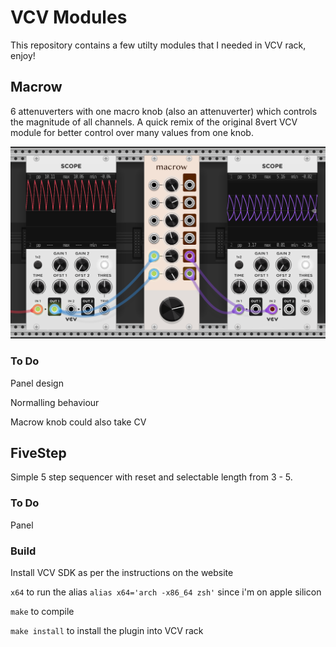 # VCV Modules

This repository contains a few utilty modules that I needed in VCV rack, enjoy! 


## Macrow
6 attenuverters with one macro knob (also an attenuverter) which controls the magnitude of all channels. A quick remix of the original 8vert VCV module for better control over many values from one knob.


![Macrow](preview.png)


### To Do

Panel design

Normalling behaviour

Macrow knob could also take CV


## FiveStep
Simple 5 step sequencer with reset and selectable length from 3 - 5.

### To Do

Panel


### Build

Install VCV SDK as per the instructions on the website

```x64``` to run the alias ```alias x64='arch -x86_64 zsh'``` since i'm on apple silicon

```make``` to compile

```make install``` to install the plugin into VCV rack